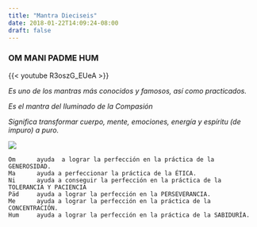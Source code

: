 ```yaml
---
title: "Mantra Dieciseis"
date: 2018-01-22T14:09:24-08:00
draft: false
---
```


### OM MANI PADME HUM

{{< youtube R3oszG_EUeA >}}

_Es uno de los mantras más conocidos y famosos, así como practicados._

_Es el mantra del Iluminado de la Compasión_

_Significa transformar cuerpo, mente, emociones, energía y espíritu (de impuro) a puro._

![](/images/mantra16.png)

```
Om      ayuda  a lograr la perfección en la práctica de la GENEROSIDAD.
Ma      ayuda a perfeccionar la práctica de la ÉTICA.
Ni      ayuda a conseguir la perfección en la práctica de la TOLERANCIA Y PACIENCIA
Päd     ayuda a lograr la perfección en la PERSEVERANCIA.
Me      ayuda a lograr la perfección en la práctica de la CONCENTRACIÓN.
Hum     ayuda a lograr la perfección en la práctica de la SABIDURÍA.
```
